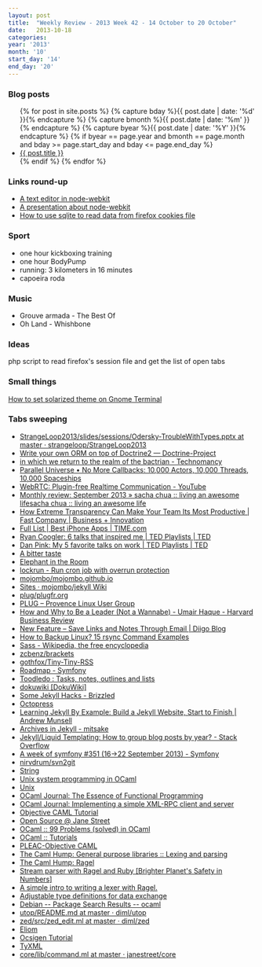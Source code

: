 ```yaml
---
layout: post
title:  "Weekly Review - 2013 Week 42 - 14 October to 20 October"
date:   2013-10-18
categories: 
year: '2013'
month: '10'
start_day: '14'
end_day: '20'
---
```


### Blog posts 
<ul>
{% for post in site.posts %}
{% capture bday %}{{ post.date | date: '%d' }}{% endcapture %}
{% capture bmonth %}{{ post.date | date: '%m' }}{% endcapture %}
{% capture byear %}{{ post.date | date: '%Y' }}{% endcapture %}
{% if byear == page.year and bmonth == page.month and bday >= page.start_day and bday <= page.end_day %}
    <li>
      <a href="{{ post.url }}">{{ post.title }}</a>
    </li>
{% endif %}
{% endfor %}
</ul>

### Links round-up
- [A text editor in node-webkit](https://github.com/zcbenz/brackets)
- [A presentation about node-webkit](https://speakerdeck.com/zcbenz/node-webkit-app-runtime-based-on-chromium-and-node-dot-js)
- [How to use sqlite to read data from firefox cookies file](http://stackoverflow.com/questions/7610896/how-to-use-sqlite-to-read-data-from-the-firefox-cookies-file)

### Sport
- one hour kickboxing training
- one hour BodyPump
- running: 3 kilometers in 16 minutes
- capoeira roda

### Music
- Grouve armada - The Best Of
- Oh Land - Whishbone

### Ideas
php script to read firefox's session file and get the list of open tabs


### Small things
[How to set solarized theme on Gnome Terminal](http://www.webupd8.org/2011/04/solarized-must-have-color-paletter-for.html)

### Tabs sweeping

- [StrangeLoop2013/slides/sessions/Odersky-TroubleWithTypes.pptx at master · strangeloop/StrangeLoop2013](https://github.com/strangeloop/StrangeLoop2013/blob/master/slides/sessions/Odersky-TroubleWithTypes.pptx)
- [Write your own ORM on top of Doctrine2 — Doctrine-Project](http://www.doctrine-project.org/blog/your-own-orm-doctrine2.html)
- [in which we return to the realm of the bactrian - Technomancy](http://technomancy.us/170)
- [Parallel Universe • No More Callbacks: 10,000 Actors, 10,000 Threads, 10,000 Spaceships](http://blog.paralleluniverse.co/post/64210769930/spaceships2)
- [WebRTC: Plugin-free Realtime Communication - YouTube](http://www.youtube.com/watch?v=3Ifbqaw5l_I)
- [Monthly review: September 2013 » sacha chua :: living an awesome lifesacha chua :: living an awesome life](http://sachachua.com/blog/2013/10/monthly-review-september-2013/)
- [How Extreme Transparency Can Make Your Team Its Most Productive | Fast Company | Business + Innovation](http://www.fastcompany.com/3006798/work-smart/how-extreme-transparency-can-make-your-team-its-most-productive?utm_source=Software+Lead+Weekly&utm_campaign=f6afd11db9-Issue_47_11_Oct_2013&utm_medium=email&utm_term=0_efe3d3cd5b-f6afd11db9-123684785)
- [Full List | Best iPhone Apps | TIME.com](http://techland.time.com/2013/09/20/50-best-iphone-apps-2013-edition/slide/all/)
- [Ryan Coogler: 6 talks that inspired me | TED Playlists | TED](http://www.ted.com/playlists/132/ryan_coogler_6_talks_that_ins.html)
- [Dan Pink: My 5 favorite talks on work | TED Playlists | TED](http://www.ted.com/playlists/133/dan_pink_my_5_favorite_talks.html?utm_source=newsletter_weekly_2013-09-28&utm_campaign=newsletter_weekly&utm_medium=email&utm_content=playlist_title)
- [A bitter taste](https://kotka.de/blog/2013/10/A_bitter_taste.html)
- [Elephant in the Room](http://elephantintheroom.io/)
- [lockrun - Run cron job with overrun protection](http://www.unixwiz.net/tools/lockrun.html)
- [mojombo/mojombo.github.io](https://github.com/mojombo/mojombo.github.io)
- [Sites · mojombo/jekyll Wiki](https://github.com/mojombo/jekyll/wiki/sites)
- [plug/plugfr.org](https://github.com/plug/plugfr.org/)
- [PLUG – Provence Linux User Group](http://plugfr.org/)
- [How and Why to Be a Leader (Not a Wannabe) - Umair Haque - Harvard Business Review](http://blogs.hbr.org/2013/07/how-and-why-to-be-a-leader-not/?utm_source=Software+Lead+Weekly&utm_campaign=826872a85e-Issue_45_27_Sep_2013&utm_medium=email&utm_term=0_efe3d3cd5b-826872a85e-123684785)
- [New Feature – Save Links and Notes Through Email | Diigo Blog](http://blog.diigo.com/2013/09/27/save-links-and-notes-through-email/)
- [How to Backup Linux? 15 rsync Command Examples](http://www.thegeekstuff.com/2010/09/rsync-command-examples/)
- [Sass - Wikipedia, the free encyclopedia](http://en.wikipedia.org/wiki/Sass)
- [zcbenz/brackets](https://github.com/zcbenz/brackets)
- [gothfox/Tiny-Tiny-RSS](https://github.com/gothfox/Tiny-Tiny-RSS)
- [Roadmap - Symfony](http://symfony.com/roadmap)
- [Toodledo : Tasks, notes, outlines and lists](http://www.toodledo.com/)
- [dokuwiki [DokuWiki]](https://www.dokuwiki.org/dokuwiki)
- [Some Jekyll Hacks - Brizzled](http://brizzled.clapper.org/blog/2010/12/20/some-jekyll-hacks/)
- [Octopress](http://octopress.org/)
- [Learning Jekyll By Example: Build a Jekyll Website, Start to Finish | Andrew Munsell](http://www.andrewmunsell.com/tutorials/jekyll-by-example/index.html)
- [Archives in Jekyll - mitsake](http://www.mitsake.net/2012/04/archives-in-jekyll/)
- [Jekyll/Liquid Templating: How to group blog posts by year? - Stack Overflow](http://stackoverflow.com/questions/19086284/jekyll-liquid-templating-how-to-group-blog-posts-by-year?rq=1)
- [A week of symfony #351 (16->22 September 2013) - Symfony](http://symfony.com/blog/a-week-of-symfony-351-16-22-september-2013)
- [nirvdrum/svn2git](https://github.com/nirvdrum/svn2git)
- [String](http://caml.inria.fr/pub/docs/manual-ocaml/libref/String.html)
- [Unix system programming in OCaml](http://ocamlunix.forge.ocamlcore.org/)
- [Unix](http://caml.inria.fr/pub/docs/manual-ocaml/libref/Unix.html#TYPEopen_flag)
- [OCaml Journal: The Essence of Functional Programming](file:///home/jc/work/project/ocaml/ocaml-journal/www.ffconsultancy.com/products/ocaml_journal/subscribers/essence.html)
- [OCaml Journal: Implementing a simple XML-RPC client and server](file:///home/jc/work/project/ocaml/ocaml-journal/www.ffconsultancy.com/products/ocaml_journal/subscribers/xmlrpc.html)
- [Objective CAML Tutorial](http://mirror.ocamlcore.org/ocaml-tutorial.org/)
- [Open Source @ Jane Street](http://janestreet.github.io/)
- [OCaml :: 99 Problems (solved) in OCaml](http://ocaml.org/tutorials/99problems.html)
- [OCaml :: Tutorials](http://ocaml.org/tutorials/)
- [PLEAC-Objective CAML](http://pleac.sourceforge.net/pleac_ocaml/)
- [The Caml Hump: General purpose libraries :: Lexing and parsing](http://caml.inria.fr/cgi-bin/hump.en.cgi?sort=0&browse=96)
- [The Caml Hump: Ragel](http://caml.inria.fr/cgi-bin/hump.en.cgi?contrib=771)
- [Stream parser with Ragel and Ruby [Brighter Planet's Safety in Numbers]](http://numbers.brighterplanet.com/2011/06/14/stream_parser_with_ragel_and_ruby/)
- [A simple intro to writing a lexer with Ragel.](http://thingsaaronmade.com/blog/a-simple-intro-to-writing-a-lexer-with-ragel.html)
- [Adjustable type definitions for data exchange](http://mjambon.com/atd-biniou-intro.html)
- [Debian -- Package Search Results -- ocaml](http://packages.debian.org/search?keywords=ocaml&searchon=all&suite=testing&section=all)
- [utop/README.md at master · diml/utop](https://github.com/diml/utop/blob/master/README.md)
- [zed/src/zed_edit.ml at master · diml/zed](https://github.com/diml/zed/blob/master/src/zed_edit.ml)
- [Eliom](http://ocsigen.org/eliom/)
- [Ocsigen Tutorial](https://ocsigen.org/tutorial/application)
- [TyXML](https://ocsigen.org/tyxml/api/Html5.F)
- [core/lib/command.ml at master · janestreet/core](https://github.com/janestreet/core/blob/master/lib/command.ml)

